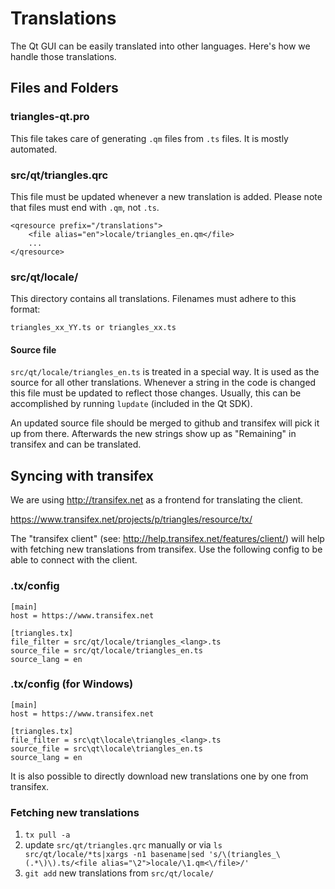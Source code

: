 Translations
============

The Qt GUI can be easily translated into other languages. Here's how we
handle those translations.

Files and Folders
-----------------

### triangles-qt.pro

This file takes care of generating `.qm` files from `.ts` files. It is mostly
automated.

### src/qt/triangles.qrc

This file must be updated whenever a new translation is added. Please note that
files must end with `.qm`, not `.ts`.

    <qresource prefix="/translations">
        <file alias="en">locale/triangles_en.qm</file>
        ...
    </qresource>

### src/qt/locale/

This directory contains all translations. Filenames must adhere to this format:

    triangles_xx_YY.ts or triangles_xx.ts

#### Source file

`src/qt/locale/triangles_en.ts` is treated in a special way. It is used as the
source for all other translations. Whenever a string in the code is changed
this file must be updated to reflect those changes. Usually, this can be
accomplished by running `lupdate` (included in the Qt SDK).

An updated source file should be merged to github and transifex will pick it
up from there. Afterwards the new strings show up as "Remaining" in transifex
and can be translated.

Syncing with transifex
----------------------

We are using http://transifex.net as a frontend for translating the client.

https://www.transifex.net/projects/p/triangles/resource/tx/

The "transifex client" (see: http://help.transifex.net/features/client/)
will help with fetching new translations from transifex. Use the following
config to be able to connect with the client.

### .tx/config

    [main]
    host = https://www.transifex.net

    [triangles.tx]
    file_filter = src/qt/locale/triangles_<lang>.ts
    source_file = src/qt/locale/triangles_en.ts
    source_lang = en
    
### .tx/config (for Windows)

    [main]
    host = https://www.transifex.net

    [triangles.tx]
    file_filter = src\qt\locale\triangles_<lang>.ts
    source_file = src\qt\locale\triangles_en.ts
    source_lang = en

It is also possible to directly download new translations one by one from transifex.

### Fetching new translations

1. `tx pull -a`
2. update `src/qt/triangles.qrc` manually or via
   `ls src/qt/locale/*ts|xargs -n1 basename|sed 's/\(triangles_\(.*\)\).ts/<file alias="\2">locale/\1.qm<\/file>/'`
3. `git add` new translations from `src/qt/locale/`
